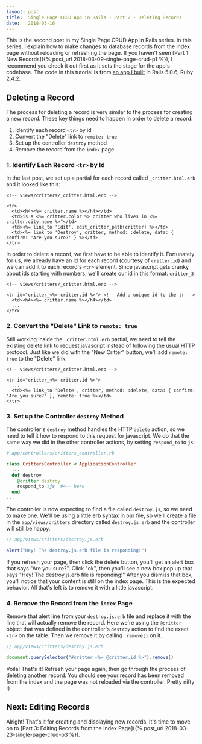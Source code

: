 ```yaml
---
layout: post
title:  Single Page CRUD App in Rails - Part 2 - Deleting Records
date:   2018-03-16
---
```


This is the second post in my Single Page CRUD App in Rails series. In this series, I explain how to make changes to database records from the index page without reloading or refreshing the page. If you haven't seen [Part 1: New Records]({% post_url 2018-03-09-single-page-crud-p1 %}), I recommend you check it out first as it sets the stage for the app's codebase. The code in this tutorial is from [an app I built](https://github.com/lortza/single_page_crud) in Rails 5.0.6, Ruby 2.4.2.

## Deleting a Record
The process for deleting a record is very similar to the process for creating a new record. These key things need to happen in order to delete a record:

1. Identify each record `<tr>` by id
2. Convert the "Delete" link to `remote: true`
3. Set up the controller `destroy` method
4. Remove the record from the `index` page


### 1. Identify Each Record `<tr>` by Id
In the last post, we set up a partial for each record called `_critter.html.erb` and it looked like this:

```erb
<!-- views/critters/_critter.html.erb -->

<tr>
  <td><h4><%= critter.name %></h4></td>
  <td>is a <%= critter.color %> critter who lives in <%= critter.city.name %>"</td>
  <td><%= link_to 'Edit', edit_critter_path(critter) %></td>
  <td><%= link_to 'Destroy', critter, method: :delete, data: { confirm: 'Are you sure?' } %></td>
</tr>
```

In order to delete a record, we first have to be able to identify it. Fortunately for us, we already have an id for each record (courtesy of `critter.id`) and we can add it to each record's `<tr>` element. Since javascript gets cranky about ids starting with numbers, we'll create our id in this format: `critter_3`

```erb
<!-- views/critters/_critter.html.erb -->

<tr id="critter_<%= critter.id %>"> <!-- Add a unique id to the tr -->
  <td><h4><%= critter.name %></h4></td>
  ...
</tr>
```

### 2. Convert the "Delete" Link to `remote: true`
Still working inside the `_critter.html.erb` partial, we need to tell the existing delete link to request javascript instead of following the usual HTTP protocol. Just like we did with the "New Critter" button, we'll add `remote: true` to the "Delete" link.

```erb
<!-- views/critters/_critter.html.erb -->

<tr id="critter_<%= critter.id %>">
  ...
  <td><%= link_to 'Delete', critter, method: :delete, data: { confirm: 'Are you sure?' }, remote: true %></td>
</tr>
```

### 3. Set up the Controller `destroy` Method
The controller's `destroy` method handles the HTTP `delete` action, so we need to tell it how to respond to this request for javascript. We do that the same way we did in the other controller actions, by setting `respond_to` to `js`:

```ruby
# app/controllers/critters_controller.rb

class CrittersController < ApplicationController
  ...
  def destroy
    @critter.destroy
    respond_to :js  #<-- here
  end
...
```

The controller is now expecting to find a file called `destroy.js`, so we need to make one. We'll be using a little erb syntax in our file, so we'll create a file in the `app/views/critters` directory called `destroy.js.erb` and the controller will still be happy.

```js
// app/views/critters/destroy.js.erb

alert("Hey! The destroy.js.erb file is responding!")
```

If you refresh your page, then click the delete button, you'll get an alert box that says "Are you sure?". Click "ok", then you'll see a new box pop up that says "Hey! The destroy.js.erb file is reponding!" After you dismiss that box, you'll notice that your content is still on the index page. This is the expected behavior. All that's left is to remove it with a little javascript.

### 4. Remove the Record from the `index` Page
Remove that alert line from your `destroy.js.erb` file and replace it with the line that will actually remove the record. Here we're using the `@critter` object that was defined in the controller's `destroy` action to find the exact `<tr>` on the table. Then we remove it by calling `.remove()` on it.

```js
// app/views/critters/destroy.js.erb

document.querySelector("#critter_<%= @critter.id %>").remove()
```

Voila! That's it! Refresh your page again, then go through the process of deleting another record. You should see your record has been removed from the index and the page was not reloaded via the controller. Pretty nifty ;)

## Next: Editing Records
Alright! That's it for creating and displaying new records. It's time to move on to [Part 3: Editing Records from the Index Page]({% post_url 2018-03-23-single-page-crud-p3 %}).


